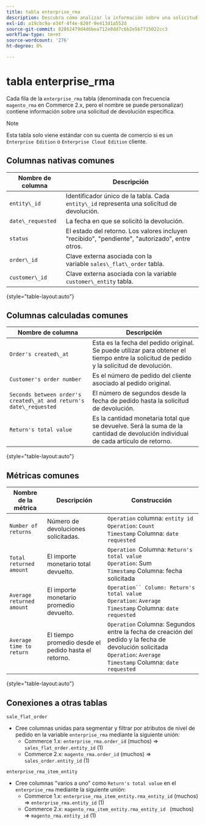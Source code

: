 ```yaml
---
title: tabla enterprise_rma
description: Descubra cómo analizar la información sobre una solicitud de devolución específica.
exl-id: a19cbc9a-e34f-4f4e-820f-9e413d1a552d
source-git-commit: 82882479d4d6bea712e8dd7c6b2e5b7715022cc3
workflow-type: tm+mt
source-wordcount: '276'
ht-degree: 0%

---
```


# tabla enterprise_rma

Cada fila de la `enterprise_rma` tabla (denominada con frecuencia `magento_rma` en Commerce 2.x, pero el nombre se puede personalizar) contiene información sobre una solicitud de devolución específica.

>[!NOTE]
>
>Esta tabla solo viene estándar con su cuenta de comercio si es un `Enterprise Edition` o `Enterprise Cloud Edition` cliente.

## Columnas nativas comunes

| **Nombre de columna** | **Descripción** |
|---|---|
| `entity\_id` | Identificador único de la tabla. Cada `entity\_id` representa una solicitud de devolución. |
| `date\_requested` | La fecha en que se solicitó la devolución. |
| `status` | El estado del retorno. Los valores incluyen &quot;recibido&quot;, &quot;pendiente&quot;, &quot;autorizado&quot;, entre otros. |
| `order\_id` | Clave externa asociada con la variable `sales\_flat\_order` tabla. |
| `customer\_id` | Clave externa asociada con la variable `customer\_entity` tabla. |

{style=&quot;table-layout:auto&quot;}

## Columnas calculadas comunes

| **Nombre de columna** | **Descripción** |
|---|---|
| `Order's created\_at` | Esta es la fecha del pedido original. Se puede utilizar para obtener el tiempo entre la solicitud de pedido y la solicitud de devolución. |
| `Customer's order number` | Es el número de pedido del cliente asociado al pedido original. |
| `Seconds between order's created\_at and return's date\_requested` | El número de segundos desde la fecha de pedido hasta la solicitud de devolución. |
| `Return's total value` | Es la cantidad monetaria total que se devuelve. Será la suma de la cantidad de devolución individual de cada artículo de retorno. |

{style=&quot;table-layout:auto&quot;}

## Métricas comunes

| **Nombre de la métrica** | **Descripción** | **Construcción** |
|---|---|---|
| `Number of returns` | Número de devoluciones solicitadas. | `Operation` columna: `entity id`<br>`Operation`: `Count`<br>`Timestamp` Columna: `date requested` |
| `Total returned amount` | El importe monetario total devuelto. | `Operation `Columna: `Return's total value`<br>`Operation`: Sum<br>`Timestamp` Columna: fecha solicitada |
| `Average returned amount` | El importe monetario promedio devuelto. | `Operation`` Column: Return's total value`<br>`Operation`: `Average`<br>`Timestamp` Columna: `date requested` |
| `Average time to return` | El tiempo promedio desde el pedido hasta el retorno. | `Operation` Columna: Segundos entre la fecha de creación del pedido y la fecha de devolución solicitada<br>`Operation`: `Average`<br>`Timestamp` Columna: `date requested` |

{style=&quot;table-layout:auto&quot;}

## Conexiones a otras tablas

`sale_flat_order`

* Cree columnas unidas para segmentar y filtrar por atributos de nivel de pedido en la variable `enterprise_rma` mediante la siguiente unión:
   * Commerce 1.x: `enterprise_rma.order_id` (muchos) => `sales_flat_order.entity_id` (1)
   * Commerce 2.x: `magento_rma.order_id` (muchos) => `sales_order.entity_id` (1)

`enterprise_rma_item_entity`

* Cree columnas &quot;varios a uno&quot; como `Return's total value` en el `enterprise_rma` mediante la siguiente unión:
   * Commerce 1.x: `enterprise_rma_item_entity.rma_entity_id` (muchos) => `enterprise_rma.entity_id` (1)
   * Commerce 2.x: `magento_rma_item_entity.rma_entity_id ` (muchos) => `magento_rma.entity_id` (1)
